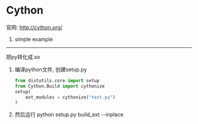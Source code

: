 Cython
======

官网: http://cython.org/ 


1. simple example
--------------

把py转化成.so  

1. 编译python文件, 创建setup.py

    ```python
    from distutils.core import setup
    from Cython.Build import cythonize
    setup(
        ext_modules = cythonize("test.py")
    )
    ```

2. 然后运行
    python setup.py build_ext --inplace